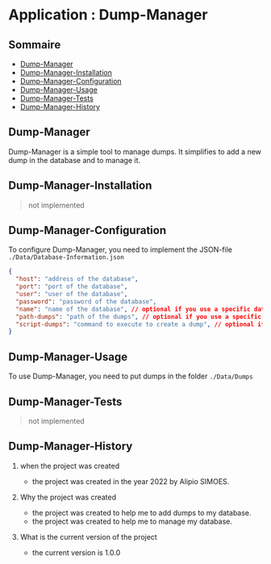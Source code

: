 # Application : Dump-Manager

## Sommaire

- [Dump-Manager](#dump-manager)
- [Dump-Manager-Installation](#dump-manager-installation)
- [Dump-Manager-Configuration](#dump-manager-configuration)
- [Dump-Manager-Usage](#dump-manager-usage)
- [Dump-Manager-Tests](#dump-manager-tests)
- [Dump-Manager-History](#dump-manager-history)

## Dump-Manager

Dump-Manager is a simple tool to manage dumps.
It simplifies to add a new dump in the database and to manage it.

## Dump-Manager-Installation

> not implemented

## Dump-Manager-Configuration

To configure Dump-Manager, you need to implement the JSON-file `./Data/Database-Information.json`
```json
{
  "host": "address of the database",
  "port": "port of the database",
  "user": "user of the database",
  "password": "password of the database",
  "name": "name of the database", // optional if you use a specific database and you use the DatabaseRunner
  "path-dumps": "path of the dumps", // optional if you use a specific folder for the dumps
  "script-dumps": "command to execute to create a dump", // optional if you use a specific command for the dumps and you use the ShellRunner
}
```

## Dump-Manager-Usage

To use Dump-Manager, you need to put dumps in the folder `./Data/Dumps`

## Dump-Manager-Tests

> not implemented

## Dump-Manager-History

1. when the project was created

    - the project was created in the year 2022 by Alipio SIMOES.

2. Why the project was created

    - the project was created to help me to add dumps to my database.
    - the project was created to help me to manage my database.

3. What is the current version of the project

    - the current version is 1.0.0


